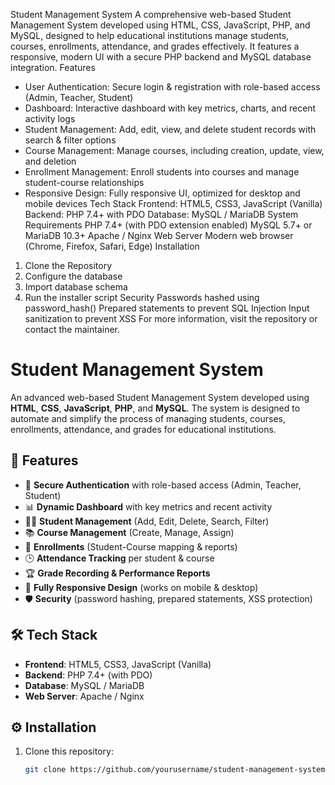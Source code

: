 Student Management System
A comprehensive web-based Student Management System developed using HTML, CSS,
JavaScript, PHP, and MySQL, designed to help educational institutions manage students, courses,
enrollments, attendance, and grades effectively. It features a responsive, modern UI with a secure
PHP backend and MySQL database integration.
Features
- User Authentication: Secure login & registration with role-based access (Admin, Teacher, Student)
- Dashboard: Interactive dashboard with key metrics, charts, and recent activity logs
- Student Management: Add, edit, view, and delete student records with search & filter options
- Course Management: Manage courses, including creation, update, view, and deletion
- Enrollment Management: Enroll students into courses and manage student-course relationships
- Responsive Design: Fully responsive UI, optimized for desktop and mobile devices
Tech Stack
Frontend: HTML5, CSS3, JavaScript (Vanilla)
Backend: PHP 7.4+ with PDO
Database: MySQL / MariaDB
System Requirements
PHP 7.4+ (with PDO extension enabled)
MySQL 5.7+ or MariaDB 10.3+
Apache / Nginx Web Server
Modern web browser (Chrome, Firefox, Safari, Edge)
Installation
1. Clone the Repository
2. Configure the database
3. Import database schema
4. Run the installer script
Security
Passwords hashed using password_hash()
Prepared statements to prevent SQL Injection
Input sanitization to prevent XSS
For more information, visit the repository or contact the maintainer.




# Student Management System

An advanced web-based Student Management System developed using **HTML**, **CSS**, **JavaScript**, **PHP**, and **MySQL**. The system is designed to automate and simplify the process of managing students, courses, enrollments, attendance, and grades for educational institutions.

## 🚀 Features

- 🔐 **Secure Authentication** with role-based access (Admin, Teacher, Student)
- 📊 **Dynamic Dashboard** with key metrics and recent activity
- 🧑‍🎓 **Student Management** (Add, Edit, Delete, Search, Filter)
- 📚 **Course Management** (Create, Manage, Assign)
- 📝 **Enrollments** (Student-Course mapping & reports)
- 🕒 **Attendance Tracking** per student & course
- 🏆 **Grade Recording & Performance Reports**
- 📱 **Fully Responsive Design** (works on mobile & desktop)
- 🛡️ **Security** (password hashing, prepared statements, XSS protection)

## 🛠️ Tech Stack

- **Frontend**: HTML5, CSS3, JavaScript (Vanilla)
- **Backend**: PHP 7.4+ (with PDO)
- **Database**: MySQL / MariaDB
- **Web Server**: Apache / Nginx

## ⚙️ Installation

1. Clone this repository:
   ```bash
   git clone https://github.com/yourusername/student-management-system.git
